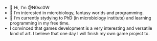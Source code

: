 - 👋 Hi, I’m @N0sc0W
- 👀 I’m interested in microbiology, fantasy worlds and programming.
- 🌱 I’m currently stydying to PhD (in microbiology institute) and learning programming in my free time.
- I convinced that games development is a very interesting and versatile kind of art. I believe that one day I will finish my own game project to.

<!---
N0sc0W/N0sc0W is a ✨ special ✨ repository because its `README.md` (this file) appears on your GitHub profile.
You can click the Preview link to take a look at your changes.
--->

